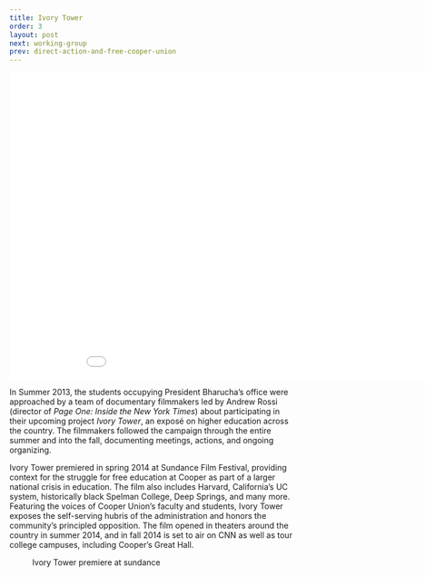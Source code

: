 ```yaml
---
title: Ivory Tower
order: 3
layout: post
next: working-group
prev: direct-action-and-free-cooper-union
---
```

<iframe width="960" height="540" src="//www.youtube.com/embed/eLdU7uts4ws" frameborder="0" allowfullscreen></iframe>

In Summer 2013, the students occupying President Bharucha’s office were approached by a team of documentary filmmakers led by Andrew Rossi (director of _Page One: Inside the New York Times_) about participating in their upcoming project _Ivory Tower_, an exposé on higher education across the country. The filmmakers followed the campaign through the entire summer and into the fall, documenting meetings, actions, and ongoing organizing.

Ivory Tower premiered in spring 2014 at Sundance Film Festival, providing context for the struggle for free education at Cooper as part of a larger national crisis in education. The film also includes Harvard, California’s UC system, historically black Spelman College, Deep Springs, and many more. Featuring the voices of Cooper Union’s faculty and students, Ivory Tower exposes the self-serving hubris of the administration and honors the community’s principled opposition. The film opened in theaters around the country in summer 2014, and in fall 2014 is set to air on CNN as well as tour college campuses, including Cooper’s Great Hall.

<figure>
	<img src="{{site.baseurl}}/img/lowdown/sundance.jpg" alt="">
	<figcaption>Ivory Tower premiere at sundance</figcaption>
</figure>